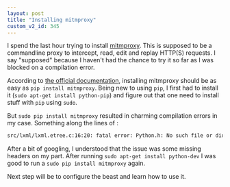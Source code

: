 ```yaml
---
layout: post
title: "Installing mitmproxy"
custom_v2_id: 345
---
```


I spend the last hour trying to install [mitmproxy](http://mitmproxy.org/).
This is supposed to be a commandline proxy to intercept, read, edit and replay
HTTP(S) requests. I say "supposed" because I haven't had the chance to try it
so far as I was blocked on a compilation error.

According to [the official
documentation](http://mitmproxy.org/doc/install.html), installing mitmproxy
should be as easy as `pip install mitmproxy`. Being new to using `pip`, I
first had to install it (`sudo apt-get install python-pip`) and figure out
that one need to install stuff with `pip` using `sudo`.

But `sudo pip install mitmproxy` resulted in charming compilation errors in my
case. Something along the lines of :


```sh
src/lxml/lxml.etree.c:16:20: fatal error: Python.h: No such file or directory

```

After a bit of googling, I understood that the issue was some missing headers
on my part. After running `sudo apt-get install python-dev` I was good to run
a `sudo pip install mitmproxy` again.

Next step will be to configure the beast and learn how to use it.


